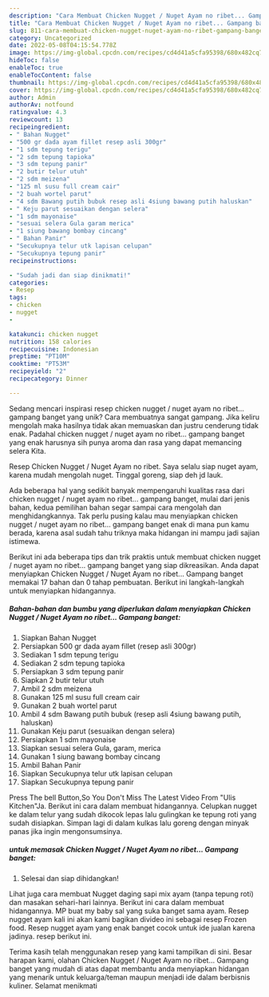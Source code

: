 ```yaml
---
description: "Cara Membuat Chicken Nugget / Nuget Ayam no ribet... Gampang banget yang Lezat"
title: "Cara Membuat Chicken Nugget / Nuget Ayam no ribet... Gampang banget yang Lezat"
slug: 811-cara-membuat-chicken-nugget-nuget-ayam-no-ribet-gampang-banget-yang-lezat
category: Uncategorized
date: 2022-05-08T04:15:54.778Z
image: https://img-global.cpcdn.com/recipes/cd4d41a5cfa95398/680x482cq70/chicken-nugget-nuget-ayam-no-ribet-gampang-banget-foto-resep-utama.jpg
hideToc: false
enableToc: true
enableTocContent: false
thumbnail: https://img-global.cpcdn.com/recipes/cd4d41a5cfa95398/680x482cq70/chicken-nugget-nuget-ayam-no-ribet-gampang-banget-foto-resep-utama.jpg
cover: https://img-global.cpcdn.com/recipes/cd4d41a5cfa95398/680x482cq70/chicken-nugget-nuget-ayam-no-ribet-gampang-banget-foto-resep-utama.jpg
author: Admin
authorAv: notfound
ratingvalue: 4.3
reviewcount: 13
recipeingredient:
- " Bahan Nugget"
- "500 gr dada ayam fillet resep asli 300gr"
- "1 sdm tepung terigu"
- "2 sdm tepung tapioka"
- "3 sdm tepung panir"
- "2 butir telur utuh"
- "2 sdm meizena"
- "125 ml susu full cream cair"
- "2 buah wortel parut"
- "4 sdm Bawang putih bubuk resep asli 4siung bawang putih haluskan"
- " Keju parut sesuaikan dengan selera"
- "1 sdm mayonaise"
- "sesuai selera Gula garam merica"
- "1 siung bawang bombay cincang"
- " Bahan Panir"
- "Secukupnya telur utk lapisan celupan"
- "Secukupnya tepung panir"
recipeinstructions:

- "Sudah jadi dan siap dinikmati!"
categories:
- Resep
tags:
- chicken
- nugget
- 

katakunci: chicken nugget  
nutrition: 158 calories
recipecuisine: Indonesian
preptime: "PT10M"
cooktime: "PT53M"
recipeyield: "2"
recipecategory: Dinner

---
```





Sedang mencari inspirasi resep chicken nugget / nuget ayam no ribet... gampang banget yang unik? Cara membuatnya sangat gampang. Jika keliru mengolah maka hasilnya tidak akan memuaskan dan justru cenderung tidak enak. Padahal chicken nugget / nuget ayam no ribet... gampang banget yang enak harusnya sih punya aroma dan rasa yang dapat memancing selera Kita.





Resep Chicken Nugget / Nuget Ayam no ribet. Saya selalu siap nuget ayam, karena mudah mengolah nuget. Tinggal goreng, siap deh jd lauk.

Ada beberapa hal yang sedikit banyak mempengaruhi kualitas rasa dari chicken nugget / nuget ayam no ribet... gampang banget, mulai dari jenis bahan, kedua pemilihan bahan segar sampai cara mengolah dan menghidangkannya. Tak perlu pusing kalau mau menyiapkan chicken nugget / nuget ayam no ribet... gampang banget enak di mana pun kamu berada, karena asal sudah tahu triknya maka hidangan ini mampu jadi sajian istimewa.






Berikut ini ada beberapa tips dan trik praktis untuk membuat chicken nugget / nuget ayam no ribet... gampang banget yang siap dikreasikan. Anda dapat menyiapkan Chicken Nugget / Nuget Ayam no ribet... Gampang banget memakai 17 bahan dan 0 tahap pembuatan. Berikut ini langkah-langkah untuk menyiapkan hidangannya.

<!--inarticleads1-->

##### Bahan-bahan dan bumbu yang diperlukan dalam menyiapkan Chicken Nugget / Nuget Ayam no ribet... Gampang banget:

1. Siapkan  Bahan Nugget
1. Persiapkan 500 gr dada ayam fillet (resep asli 300gr)
1. Sediakan 1 sdm tepung terigu
1. Sediakan 2 sdm tepung tapioka
1. Persiapkan 3 sdm tepung panir
1. Siapkan 2 butir telur utuh
1. Ambil 2 sdm meizena
1. Gunakan 125 ml susu full cream cair
1. Gunakan 2 buah wortel parut
1. Ambil 4 sdm Bawang putih bubuk (resep asli 4siung bawang putih, haluskan)
1. Gunakan  Keju parut (sesuaikan dengan selera)
1. Persiapkan 1 sdm mayonaise
1. Siapkan sesuai selera Gula, garam, merica
1. Gunakan 1 siung bawang bombay cincang
1. Ambil  Bahan Panir
1. Siapkan Secukupnya telur utk lapisan celupan
1. Siapkan Secukupnya tepung panir


Press The bell Button,So You Don&#39;t Miss The Latest Video From &#34;Ulis Kitchen&#34;Ja. Berikut ini cara dalam membuat hidangannya. Celupkan nugget ke dalam telur yang sudah dikocok lepas lalu gulingkan ke tepung roti yang sudah disiapkan. Simpan lagi di dalam kulkas lalu goreng dengan minyak panas jika ingin mengonsumsinya. 

<!--inarticleads2-->

#####  untuk memasak Chicken Nugget / Nuget Ayam no ribet... Gampang banget:


1. Selesai dan siap dihidangkan!

Lihat juga cara membuat Nugget daging sapi mix ayam (tanpa tepung roti) dan masakan sehari-hari lainnya. Berikut ini cara dalam membuat hidangannya. MP buat my baby sal yang suka banget sama ayam. Resep nugget ayam kali ini akan kami bagikan divideo ini sebagai resep Frozen food. Resep nugget ayam yang enak banget cocok untuk ide jualan karena jadinya. resep berikut ini. 

Terima kasih telah menggunakan resep yang kami tampilkan di sini. Besar harapan kami, olahan Chicken Nugget / Nuget Ayam no ribet... Gampang banget yang mudah di atas dapat membantu anda menyiapkan hidangan yang menarik untuk keluarga/teman maupun menjadi ide dalam berbisnis kuliner. Selamat menikmati

